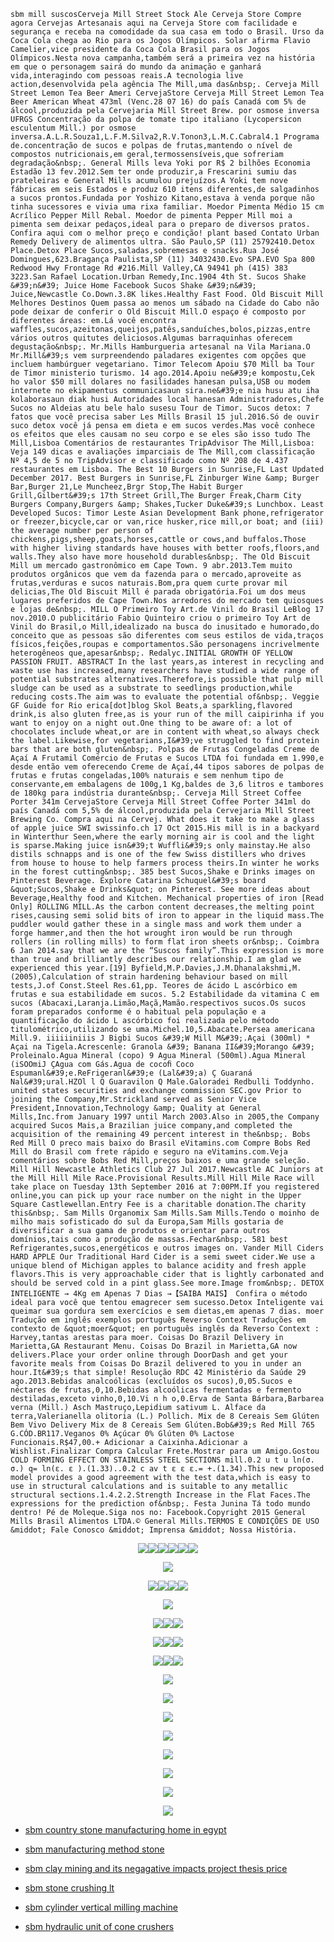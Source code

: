 
```
sbm mill suscosCerveja Mill Street Stock Ale Cerveja Store Compre agora Cervejas Artesanais aqui na Cerveja Store com facilidade e segurança e receba na comodidade da sua casa em todo o Brasil. Urso da Coca Cola chega ao Rio para os Jogos Olímpicos. Solar afirma Flavio Camelier,vice presidente da Coca Cola Brasil para os Jogos Olímpicos.Nesta nova campanha,também será a primeira vez na história em que o personagem sairá do mundo da animação e ganhará vida,interagindo com pessoas reais.A tecnologia live action,desenvolvida pela agência The Mill,uma das&nbsp;. Cerveja Mill Street Lemon Tea Beer Ameri CervejaStore Cerveja Mill Street Lemon Tea Beer American Wheat 473ml (Venc.28 07 16) do país Canadá com 5% de álcool,produzida pela Cervejaria Mill Street Brew. por osmose inversa UFRGS Concentração da polpa de tomate tipo italiano (Lycopersicon esculentum Mill.) por osmose inversa.A.L.R.Souza1,L.F.M.Silva2,R.V.Tonon3,L.M.C.Cabral4.1 Programa de.concentração de sucos e polpas de frutas,mantendo o nível de compostos nutricionais,em geral,termossensíveis,que sofreriam degradação&nbsp;. General Mills leva Yoki por R$ 2 bilhões Economia Estadão 13 fev.2012.Sem ter onde produzir,a Frescarini sumiu das prateleiras e General Mills acumulou prejuízos.A Yoki tem nove fábricas em seis Estados e produz 610 itens diferentes,de salgadinhos a sucos prontos.Fundada por Yoshizo Kitano,estava à venda porque não tinha sucessores e vivia uma rixa familiar. Moedor Pimenta Médio 15 cm Acrílico Pepper Mill Rebal. Moedor de pimenta Pepper Mill moi a pimenta sem deixar pedaços,ideal para o preparo de diversos pratos. Confira aqui com o melhor preço e condição! plant based Contato Urban Remedy Delivery de alimentos ultra. São Paulo,SP (11) 25792410.Detox Place.Detox Place Sucos,saladas,sobremesas e snacks.Rua José Domingues,623.Bragança Paulista,SP (11) 34032430.Evo SPA.EVO Spa 800 Redwood Hwy Frontage Rd #216.Mill Valley,CA 94941 ph (415) 383 3223.San Rafael Location.Urban Remedy,Inc.1904 4th St. Sucos Shake &#39;n&#39; Juice Home Facebook Sucos Shake &#39;n&#39; Juice,Newcastle Co.Down.3.8K likes.Healthy Fast Food. Old Biscuit Mill Melhores Destinos Quem passa ao menos um sábado na Cidade do Cabo não pode deixar de conferir o Old Biscuit Mill.O espaço é composto por diferentes áreas: em.Lá você encontra waffles,sucos,azeitonas,queijos,patês,sanduíches,bolos,pizzas,entre vários outros quitutes deliciosos.Algumas barraquinhas oferecem degustação&nbsp;. Mr.Mills Hamburgueria artesanal na Vila Mariana.O Mr.Mill&#39;s vem surpreendendo paladares exigentes com opções que incluem hambúrguer vegetariano. Timor Telecom Apoiu $70 Mill ba Tour de Timor ministerio turismo. 14 ago.2014.Apoiu ne&#39;e kompostu,Cek ho valor $50 mill dolares no fasilidades hanesan pulsa,USB ou modem internete no ekipamentus communicasaun sira.ne&#39;e nia husu atu iha kolaborasaun diak husi Autoridades local hanesan Administradores,Chefe Sucos no Aldeias atu bele halo susesu Tour de Timor. Sucos detox: 7 fatos que você precisa saber Les Mills Brasil 15 jul.2016.Só de ouvir suco detox você já pensa em dieta e em sucos verdes.Mas você conhece os efeitos que eles causam no seu corpo e se eles são isso tudo The Mill,Lisboa Comentários de restaurantes TripAdvisor The Mill,Lisboa: Veja 149 dicas e avaliações imparciais de The Mill,com classificação Nº 4,5 de 5 no TripAdvisor e classificado como Nº 208 de 4.437 restaurantes em Lisboa. The Best 10 Burgers in Sunrise,FL Last Updated December 2017. Best Burgers in Sunrise,FL Zinburger Wine &amp; Burger Bar,Burger 21,Le Muncheez,Brgr Stop,The Habit Burger Grill,Gilbert&#39;s 17th Street Grill,The Burger Freak,Charm City Burgers Company,Burgers &amp; Shakes,Tucker Duke&#39;s Lunchbox. Least Developed Sucos: Timor Leste Asian Development Bank phone,refrigerator or freezer,bicycle,car or van,rice husker,rice mill,or boat; and (iii) the average number per person of chickens,pigs,sheep,goats,horses,cattle or cows,and buffalos.Those with higher living standards have houses with better roofs,floors,and walls.They also have more household durables&nbsp;. The Old Biscuit Mill um mercado gastronômico em Cape Town. 9 abr.2013.Tem muito produtos orgânicos que vem da fazenda para o mercado,aproveite as frutas,verduras e sucos naturais.Bom,pra quem curte provar mil delicias,The Old Biscuit Mill é parada obrigatória.Foi um dos meus lugares preferidos de Cape Town.Nos arredores do mercado tem quiosques e lojas de&nbsp;. MILL O Primeiro Toy Art.de Vinil do Brasil LeBlog 17 nov.2010.O publicitário Fabio Quinteiro criou o primeiro Toy Art de Vinil do Brasil,o Mill,idealizado na busca do inusitado e humorado,do conceito que as pessoas são diferentes com seus estilos de vida,traços físicos,feições,roupas e comportamentos.São personagens incrivelmente heterogêneos que,apesar&nbsp;. Redalyc.INITIAL GROWTH OF YELLOW PASSION FRUIT. ABSTRACT In the last years,as interest in recycling and waste use has increased,many researchers have studied a wide range of potential substrates alternatives.Therefore,is possible that pulp mill sludge can be used as a substrate to seedlings production,while reducing costs.The aim was to evaluate the potential of&nbsp;. Veggie GF Guide for Rio erica[dot]blog Skol Beats,a sparkling,flavored drink,is also gluten free,as is your run of the mill caipirinha if you want to enjoy on a night out.One thing to be aware of: a lot of chocolates include wheat,or are in content with wheat,so always check the label.Likewise,for vegetarians,I&#39;ve struggled to find protein bars that are both gluten&nbsp;. Polpas de Frutas Congeladas Creme de Açaí A Frutamil Comércio de Frutas e Sucos LTDA foi fundada em 1.990,e desde então vem oferecendo Creme de Açaí,44 tipos sabores de polpas de frutas e frutas congeladas,100% naturais e sem nenhum tipo de conservante,em embalagens de 100g,1 Kg,baldes de 3,6 litros e tambores de 180kg para indústria durante&nbsp;. Cerveja Mill Street Coffee Porter 341m CervejaStore Cerveja Mill Street Coffee Porter 341ml do país Canadá com 5,5% de álcool,produzida pela Cervejaria Mill Street Brewing Co. Compra aqui na Cervej. What does it take to make a glass of apple juice SWI swissinfo.ch 17 Oct 2015.His mill is in a backyard in Winterthur Seen,where the early morning air is cool and the light is sparse.Making juice isn&#39;t Wuffli&#39;s only mainstay.He also distils schnapps and is one of the few Swiss distillers who drives from house to house to help farmers process theirs.In winter he works in the forest cutting&nbsp;. 385 best Sucos,Shake e Drinks images on Pinterest Beverage. Explore Catarina Schuquel&#39;s board &quot;Sucos,Shake e Drinks&quot; on Pinterest. See more ideas about Beverage,Healthy food and Kitchen. Mechanical properties of iron [Read Only] ROLLING MILL.As the carbon content decreases,the melting point rises,causing semi solid bits of iron to appear in the liquid mass.The puddler would gather these in a single mass and work them under a forge hammer,and then the hot wrought iron would be run through rollers (in rolling mills) to form flat iron sheets or&nbsp;. Coimbra 6 Jan 2014.say that we are the “Suscos family”.This expression is more than true and brilliantly describes our relationship.I am glad we experienced this year.[19] Byfield,M.P.Davies,J.M.Dhanalakshmi,M.(2005),Calculation of strain hardening behaviour based on mill tests,J.of Const.Steel Res.61,pp. Teores de ácido L ascórbico em frutas e sua estabilidade em sucos. 5.2 Estabilidade da vitamina C em sucos (Abacaxi,Laranja.Limão,Maçã,Mamão.respectivos sucos.Os sucos foram preparados conforme é o habitual pela população e a quantificação do ácido L ascórbico foi realizada pelo método titulométrico,utilizando se uma.Michel.10,5.Abacate.Persea americana Mill.9. iiiiiiniiis J Bigbi Sucos &#39;W Mill M&#39;.Açai (300ml) * Açai na Tigela.Acrescenle: Granola &#39; Banana II&#39;Morango &#39; Proleinalo.Agua Mineral (copo) 9 Agua Mineral (500ml).Agua Mineral (iSOOmiJ ÇAgua com Gás.Agua de cocoﬁ Coco Espumanl&#39;e.ReFrigeranl&#39;e (Lal&#39;a) Ç Guaraná Nal&#39;ural.HZOl l Q Guaravilon Q Male.Galoradei Redbulli Toddynho. united states securities and exchange commission SEC.gov Prior to joining the Company,Mr.Strickland served as Senior Vice President,Innovation,Technology &amp; Quality at General Mills,Inc.from January 1997 until March 2003.Also in 2005,the Company acquired Sucos Mais,a Brazilian juice company,and completed the acquisition of the remaining 49 percent interest in the&nbsp;. Bobs Red Mill O preco mais baixo do Brasil eVitamins.com Compre Bobs Red Mill do Brasil com frete rápido e seguro na eVitamins.com.Veja comentários sobre Bobs Red Mill,preços baixos e uma grande seleção. Mill Hill Newcastle Athletics Club 27 Jul 2017.Newcastle AC Juniors at the Mill Hill Mile Race.Provisional Results.Mill Hill Mile Race will take place on Tuesday 13th September 2016 at 7:00PM.If you registered online,you can pick up your race number on the night in the Upper Square Castlewellan.Entry Fee is a charitable donation.The charity this&nbsp;. Sam Mills Organomix Sam Mills.Sam Mills.Tendo o moinho de milho mais sofisticado do sul da Europa,Sam Mills gostaria de diversificar a sua gama de produtos e orientar para outros domínios,tais como a produção de massas.Fechar&nbsp;. 581 best Refrigerantes,sucos,energéticos e outros images on. Vander Mill Ciders HARD APPLE Our Traditional Hard Cider is a semi sweet cider.We use a unique blend of Michigan apples to balance acidity and fresh apple flavors.This is very approachable cider that is lightly carbonated and should be served cold in a pint glass.See more.Image from&nbsp;. DETOX INTELIGENTE → 4Kg em Apenas 7 Dias →【SAIBA MAIS】 Confira o método ideal para você que tentou emagrecer sem sucesso.Detox Inteligente vai queimar sua gordura sem exercícios e sem dietas,em apenas 7 dias. moer Tradução em inglês exemplos português Reverso Context Traduções em contexto de &quot;moer&quot; en português inglês da Reverso Context : Harvey,tantas arestas para moer. Coisas Do Brazil Delivery in Marietta,GA Restaurant Menu. Coisas Do Brazil in Marietta,GA now delivers.Place your order online through DoorDash and get your favorite meals from Coisas Do Brazil delivered to you in under an hour.It&#39;s that simple! Resolução RDC 42 Ministério da Saúde 29 ago.2013.Bebidas analcoólicas (excluídos os sucos),0,05.Sucos e néctares de frutas,0,10.Bebidas alcoólicas fermentadas e fermento destiladas,exceto vinho,0,10.Vi n h o,0.Erva de Santa Bárbara,Barbarea verna (Mill.) Asch Mastruço,Lepidium sativum L. Alface da terra,Valerianella olitoria (L.) Pollich. Mix de 8 Cereais Sem Glúten Bem Vivo Delivery Mix de 8 Cereais Sem Glúten.Bob&#39;s Red Mill 765 G.CÓD.BR117.Veganos 0% Açúcar 0% Glúten 0% Lactose Funcionais.R$47,00.+ Adicionar a Caixinha.Adicionar a Wishlist.Finalizar Compra Calcular Frete.Mostrar para um Amigo.Gostou COLD FORMING EFFECT ON STAINLESS STEEL SECTIONS mill.0.2 u t u ln(σ. σ.) q= ln(ε. ε ).(1.33)..0.2 c av t ε ε ε.= +.(1.34).This new proposed model provides a good agreement with the test data,which is easy to use in structural calculations and is suitable to any metallic structural sections.1.4.2.2.Strength Increase in the Flat Faces.The expressions for the prediction of&nbsp;. Festa Junina Tá todo mundo dentro! Pé de Moleque.Siga nos no: Facebook.Copyright 2015 General Mills Brasil Alimentos LTDA.© General Mills.TERMOS E CONDIÇÕES DE USO &middot; Fale Conosco &middot; Imprensa &middot; Nossa História. 
```

<div align="center">
  
<a rel="nofollow" href="https://m.shibang-china.com?f=github&k=sbm+mill+suscos"><img src="https://static.shibang-china.com/en/l.png"></a><img src="https://static.shibang-china.com/en/hw.png"><a rel="nofollow" href="https://m.shibang-china.com/product/?f=github&k=sbm+mill+suscos"><img src="https://static.shibang-china.com/en/p.png"></a><a rel="nofollow" href="https://m.shibang-china.com/cases/?f=github&k=sbm+mill+suscos"><img src="https://static.shibang-china.com/en/c.png"></a><a rel="nofollow" href="https://m.shibang-china.com/news/?f=github&k=sbm+mill+suscos"><img src="https://static.shibang-china.com/en/n.png"></a><a rel="nofollow" href="https://m.shibang-china.com?f=github&k=sbm+mill+suscos"><img src="https://static.shibang-china.com/en/m.png"></a>

<a rel="nofollow" href="https://m.shibang-china.com/product/?f=github&k=sbm+mill+suscos"><img src="https://static.shibang-china.com/en/b.jpg"></a>
  
<a rel="nofollow" href="https://m.shibang-china.com/solution-aggregate.html?f=github&k=sbm+mill+suscos"><img src="https://static.shibang-china.com/en/a.jpg"></a><a rel="nofollow" href="https://m.shibang-china.com/solution-mine.html?f=github&k=sbm+mill+suscos"><img src="https://static.shibang-china.com/en/m.jpg"></a><a rel="nofollow" href="https://m.shibang-china.com/solution-mill.html?f=github&k=sbm+mill+suscos"><img src="https://static.shibang-china.com/en/g.jpg"></a><a rel="nofollow" href="https://m.shibang-china.com/solution-epc.html?f=github&k=sbm+mill+suscos"><img src="https://static.shibang-china.com/en/e.jpg"></a>

<a rel="nofollow" href="https://m.shibang-china.com/product/?f=github&k=sbm+mill+suscos"><img src="https://static.shibang-china.com/en/a-p.png"></a>

<a rel="nofollow" href="https://m.shibang-china.com/product/crusher/c6x.html?f=github&k=sbm+mill+suscos"><img src="https://static.shibang-china.com/en/j.jpg"></a><a rel="nofollow" href="https://m.shibang-china.com/product/crusher/ci5x.html?f=github&k=sbm+mill+suscos"><img src="https://static.shibang-china.com/en/i.jpg"></a><a rel="nofollow" href="https://m.shibang-china.com/product/crusher/hst.html?f=github&k=sbm+mill+suscos"><img src="https://static.shibang-china.com/en/c.jpg"></a>

<a rel="nofollow" href="https://m.shibang-china.com/product/mill/mtw.html?f=github&k=sbm+mill+suscos"><img src="https://static.shibang-china.com/en/mtw.jpg"></a><a rel="nofollow" href="https://m.shibang-china.com/product/mill/scm.html?f=github&k=sbm+mill+suscos"><img src="https://static.shibang-china.com/en/scm.jpg"></a><a rel="nofollow" href="https://m.shibang-china.com/product/mill/lm.html?f=github&k=sbm+mill+suscos"><img src="https://static.shibang-china.com/en/lm.jpg"></a>

<a rel="nofollow" href="https://m.shibang-china.com/product/sand/vsi6x.html?f=github&k=sbm+mill+suscos"><img src="https://static.shibang-china.com/en/6x.jpg"></a><a rel="nofollow" href="https://m.shibang-china.com/product/sand/vu.html?f=github&k=sbm+mill+suscos"><img src="https://static.shibang-china.com/en/vu.jpg"></a><a rel="nofollow" href="https://m.shibang-china.com/product/mobile/klun.html?f=github&k=sbm+mill+suscos"><img src="https://static.shibang-china.com/en/k.jpg"></a>

<a rel="nofollow" href="https://m.shibang-china.com/cases/?f=github&k=sbm+mill+suscos"><img src="https://static.shibang-china.com/en/case.png"></a>

<a rel="nofollow" href="https://m.shibang-china.com/cases/aggregate/202.html?f=github&k=sbm+mill+suscos"><img src="https://static.shibang-china.com/en/c-1.jpg"></a>

<a rel="nofollow" href="https://m.shibang-china.com/cases/aggregate/203.html?f=github&k=sbm+mill+suscos"><img src="https://static.shibang-china.com/en/c-2.jpg"></a>

<a rel="nofollow" href="https://m.shibang-china.com/cases/mill/123.html?f=github&k=sbm+mill+suscos"><img src="https://static.shibang-china.com/en/c-3.jpg"></a>

<a rel="nofollow" href="https://m.shibang-china.com/contact_us.html?f=github&k=sbm+mill+suscos"><img src="https://static.shibang-china.com/en/contact.png"></a>

<a rel="nofollow" href="https://swt.shibang-china.com/?f=github&k=sbm+mill+suscos"><img src="https://static.shibang-china.com/en/chat.png"></a>

<a rel="nofollow" href="https://whatsapp.shibangsoft.com/WhatsApp.php?f=github&k=sbm+mill+suscos"><img src="https://static.shibang-china.com/en/whatsapp.png"></a>

<a rel="nofollow" href="https://m.shibang-china.com/?f=github&k=sbm+mill+suscos"><img src="https://static.shibang-china.com/en/website.png"></a>

</div>


* [sbm country stone manufacturing home in egypt](sbm%20country%20stone%20manufacturing%20home%20in%20egypt.md)

* [sbm manufacturing method stone](sbm%20manufacturing%20method%20stone.md)

* [sbm clay mining and its negagative impacts project thesis price](sbm%20clay%20mining%20and%20its%20negagative%20impacts%20project%20thesis%20price.md)

* [sbm stone crushing lt](sbm%20stone%20crushing%20lt.md)

* [sbm cylinder vertical milling machine](sbm%20cylinder%20vertical%20milling%20machine.md)

* [sbm hydraulic unit of cone crushers](sbm%20hydraulic%20unit%20of%20cone%20crushers.md)